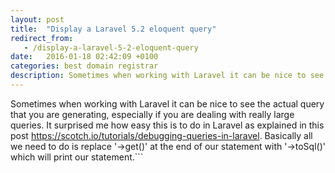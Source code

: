 ```yaml
---
layout: post
title:  "Display a Laravel 5.2 eloquent query"
redirect_from:
   - /display-a-laravel-5-2-eloquent-query
date:   2016-01-18 02:42:09 +0100
categories: best domain registrar
description: Sometimes when working with Laravel it can be nice to see the actual query that you are generating, especially if you are dealing with really large qu...
---
```


Sometimes when working with Laravel it can be nice to see the actual query that you are generating, especially if you are dealing with really large queries. It surprised me how easy this is to do in Laravel as explained in this post <https://scotch.io/tutorials/debugging-queries-in-laravel>. Basically all we need to do is replace '->get()' at the end of our statement with '->toSql()' which will print our statement.```


```